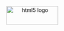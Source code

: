 <div align="center">
  <img src="https://cdn.jsdelivr.net/gh/devicons/devicon/icons/html5/html5-original.svg" height="50" width="137" alt="html5 logo"  />
</div>
